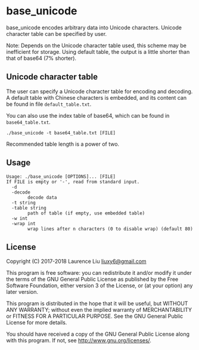 # base_unicode

base_unicode encodes arbitrary data into Unicode characters. Unicode character table can be specified by user.

Note: Depends on the Unicode character table used, this scheme may be inefficient for storage. Using default table, the output is a little shorter than that of base64 (7% shorter).

## Unicode character table

The user can specify a Unicode character table for encoding and decoding. A default table with Chinese characters is embedded, and its content can be found in file `default_table.txt`.

You can also use the index table of base64, which can be found in `base64_table.txt`.

    ./base_unicode -t base64_table.txt [FILE]

Recommended table length is a power of two.

## Usage

```
Usage: ./base_unicode [OPTIONS]... [FILE]
If FILE is empty or '-', read from standard input.
  -d
  -decode
        decode data
  -t string
  -table string
        path of table (if empty, use embedded table)
  -w int
  -wrap int
        wrap lines after n characters (0 to disable wrap) (default 80)
```

## License

Copyright (C) 2017-2018  Laurence Liu <liuxy6@gmail.com>

This program is free software: you can redistribute it and/or modify it under the terms of the GNU General Public License as published by the Free Software Foundation, either version 3 of the License, or (at your option) any later version.

This program is distributed in the hope that it will be useful, but WITHOUT ANY WARRANTY; without even the implied warranty of MERCHANTABILITY or FITNESS FOR A PARTICULAR PURPOSE.  See the GNU General Public License for more details.

You should have received a copy of the GNU General Public License along with this program.  If not, see <http://www.gnu.org/licenses/>.
